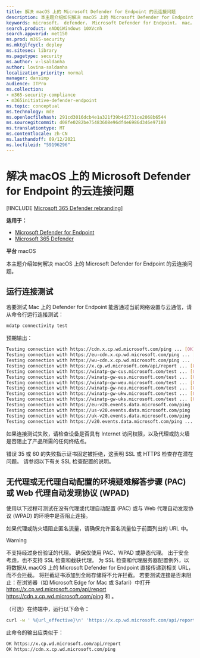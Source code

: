 ```yaml
---
title: 解决 macOS 上的 Microsoft Defender for Endpoint 的云连接问题
description: 本主题介绍如何解决 macOS 上的 Microsoft Defender for Endpoint 的云连接问题
keywords: microsoft， defender， Microsoft Defender for Endpoint， mac， 安装， 部署， 卸载， intune， jamf， macos， catalina， mojave， high sierra
search.product: eADQiWindows 10XVcnh
search.appverid: met150
ms.prod: m365-security
ms.mktglfcycl: deploy
ms.sitesec: library
ms.pagetype: security
ms.author: v-lsaldanha
author: lovina-saldanha
localization_priority: normal
manager: dansimp
audience: ITPro
ms.collection:
- m365-security-compliance
- m365initiative-defender-endpoint
ms.topic: conceptual
ms.technology: mde
ms.openlocfilehash: 291cd3016dcb4e1a321f39b4d2731ce2068b6544
ms.sourcegitcommit: d08fe0282be75483608e96df4e6986d346e97180
ms.translationtype: MT
ms.contentlocale: zh-CN
ms.lasthandoff: 09/12/2021
ms.locfileid: "59196296"
---
```

# <a name="troubleshoot-cloud-connectivity-issues-for-microsoft-defender-for-endpoint-on-macos"></a>解决 macOS 上的 Microsoft Defender for Endpoint 的云连接问题

[!INCLUDE [Microsoft 365 Defender rebranding](../../includes/microsoft-defender.md)]

**适用于：**
- [Microsoft Defender for Endpoint](https://go.microsoft.com/fwlink/p/?linkid=2154037)
- [Microsoft 365 Defender](https://go.microsoft.com/fwlink/?linkid=2118804)

**平台** macOS

本主题介绍如何解决 macOS 上的 Microsoft Defender for Endpoint 的云连接问题。

## <a name="run-the-connectivity-test"></a>运行连接测试
若要测试 Mac 上的 Defender for Endpoint 能否通过当前网络设置与云通信，请从命令行运行连接测试：

```Bash
mdatp connectivity test
```

预期输出：
```Bash
Testing connection with https://cdn.x.cp.wd.microsoft.com/ping ... [OK]
Testing connection with https://eu-cdn.x.cp.wd.microsoft.com/ping ... [OK]
Testing connection with https://wu-cdn.x.cp.wd.microsoft.com/ping ... [OK]
Testing connection with https://x.cp.wd.microsoft.com/api/report ... [OK]
Testing connection with https://winatp-gw-cus.microsoft.com/test ... [OK]
Testing connection with https://winatp-gw-eus.microsoft.com/test ... [OK]
Testing connection with https://winatp-gw-weu.microsoft.com/test ... [OK]
Testing connection with https://winatp-gw-neu.microsoft.com/test ... [OK]
Testing connection with https://winatp-gw-ukw.microsoft.com/test ... [OK]
Testing connection with https://winatp-gw-uks.microsoft.com/test ... [OK]
Testing connection with https://eu-v20.events.data.microsoft.com/ping ... [OK]
Testing connection with https://us-v20.events.data.microsoft.com/ping ... [OK]
Testing connection with https://uk-v20.events.data.microsoft.com/ping ... [OK]
Testing connection with https://v20.events.data.microsoft.com/ping ... [OK]
```

如果连接测试失败，请检查设备是否具有 Internet 访问权限，以及[](microsoft-defender-endpoint-mac.md#network-connections)代理或防火墙是否阻止了产品所需的任何终结点。

错误 35 或 60 的失败指示证书固定被拒绝，这表明 SSL 或 HTTPS 检查存在潜在问题。 请参阅以下有关 SSL 检查配置的说明。

## <a name="troubleshooting-steps-for-environments-without-proxy-or-with-proxy-autoconfig-pac-or-with-web-proxy-autodiscovery-protocol-wpad"></a>无代理或无代理自动配置的环境疑难解答步骤 (PAC) 或 Web 代理自动发现协议 (WPAD) 
使用以下过程可测试在没有代理或代理自动配置 (PAC) 或与 Web 代理自动发现协议 (WPAD) 的环境中是否阻止连接。

如果代理或防火墙阻止匿名流量，请确保允许匿名流量位于前面列出的 URL 中。

> [!WARNING]
> 不支持经过身份验证的代理。 确保仅使用 PAC、WPAD 或静态代理。 出于安全考虑，也不支持 SSL 检查和截获代理。 为 SSL 检查和代理服务器配置例外，以将数据从 macOS 上的 Microsoft Defender for Endpoint 直接传递到相关 URL，而不会拦截。 将拦截证书添加到全局存储将不允许拦截。
若要测试连接是否未阻止：在浏览器（如 Microsoft Edge for Mac 或 Safari）中打开 https://x.cp.wd.microsoft.com/api/report https://cdn.x.cp.wd.microsoft.com/ping 和 。

（可选）在终端中，运行以下命令：

```Bash
curl -w ' %{url_effective}\n' 'https://x.cp.wd.microsoft.com/api/report' 'https://cdn.x.cp.wd.microsoft.com/ping' 
```

此命令的输出应类似于：
```bash
OK https://x.cp.wd.microsoft.com/api/report
OK https://cdn.x.cp.wd.microsoft.com/ping
```
